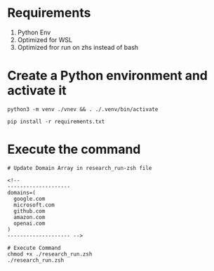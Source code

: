 # Requirements

1. Python Env 
1. Optimized for WSL
1. Optimized fror run on zhs instead of bash

# Create a Python environment and activate it

````
python3 -m venv ./vnev && . ./.venv/bin/activate

pip install -r requirements.txt
````

# Execute the command
````
# Update Domain Array in research_run-zsh file
 
<!-- 
--------------------
domains=(
  google.com
  microsoft.com
  github.com
  amazon.com
  openai.com
)
-------------------- -->

# Execute Command
chmod +x ./research_run.zsh
./research_run.zsh
````